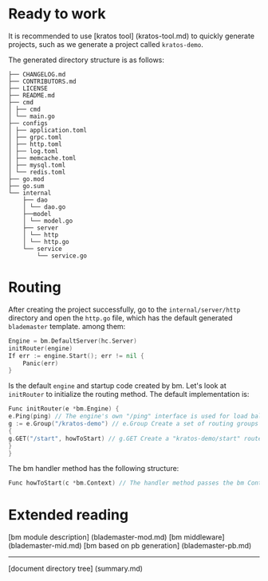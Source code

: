# Ready to work

It is recommended to use [kratos tool] (kratos-tool.md) to quickly generate projects, such as we generate a project called `kratos-demo`.

The generated directory structure is as follows:
```
├── CHANGELOG.md
├── CONTRIBUTORS.md
├── LICENSE
├── README.md
├── cmd
│ ├── cmd
│ └── main.go
├── configs
│ ├── application.toml
│ ├── grpc.toml
│ ├── http.toml
│ ├── log.toml
│ ├── memcache.toml
│ ├── mysql.toml
│ └── redis.toml
├── go.mod
├── go.sum
└── internal
    ├── dao
    │ └── dao.go
    ├──model
    │ └── model.go
    ├── server
    │ └── http
    │ └── http.go
    └── service
        └── service.go
```

# Routing

After creating the project successfully, go to the `internal/server/http` directory and open the `http.go` file, which has the default generated `blademaster` template. among them:
```go
Engine = bm.DefaultServer(hc.Server)
initRouter(engine)
If err := engine.Start(); err != nil {
    Panic(err)
}
```
Is the default `engine` and startup code created by bm. Let's look at `initRouter` to initialize the routing method. The default implementation is:
```go
Func initRouter(e *bm.Engine) {
e.Ping(ping) // The engine's own "/ping" interface is used for load balancing detection service health status.
g := e.Group("/kratos-demo") // e.Group Create a set of routing groups starting with "/kratos-demo"
{
g.GET("/start", howToStart) // g.GET Create a "kratos-demo/start" route. By default, the Handler is the howToStart method.
}
}
```

The bm handler method has the following structure:
```go
Func howToStart(c *bm.Context) // The handler method passes the bm Context object by default.
```

# Extended reading

[bm module description] (blademaster-mod.md) [bm middleware] (blademaster-mid.md) [bm based on pb generation] (blademaster-pb.md)

-------------

[document directory tree] (summary.md)